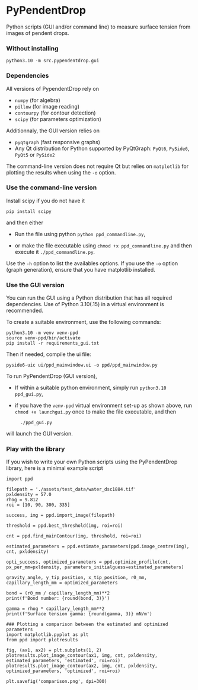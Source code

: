 # PyPendentDrop

Python scripts (GUI and/or command line) to measure surface tension from images of pendent drops.

### Without installing

    python3.10 -m src.pypendentdrop.gui
    


### Dependencies

All versions of PypendentDrop rely on

* `numpy` (for algebra)
* `pillow` (for image reading)
* `contourpy` (for contour detection)
* `scipy` (for parameters optimization)

Additionnaly, the GUI version relies on

* `pyqtgraph` (fast responsive graphs)
* Any Qt distribution for Python supported by PyQtGraph: `PyQt6`, `PySide6`, `PyQt5` or `PySide2`

The command-line version does not require Qt but relies on `matplotlib` for plotting the results when using the `-o` option.

### Use the command-line version
Install scipy if you do not have it 

    pip install scipy

and then either 

* Run the file using python `python ppd_commandline.py`,

* or make the file executable using `chmod +x ppd_commandline.py` and then execute it `./ppd_commandline.py`.

Use the `-h` option to list the availables options. If you use the `-o` option (graph generation), ensure that you have matplotlib installed.

### Use the GUI version
You can run the GUI using a Python distribution that has all required dependencies. Use of Python 3.10(.15) in a virtual environment is recommended.

To create a suitable environment, use the following commands:

    python3.10 -m venv venv-ppd
    source venv-ppd/bin/activate
    pip install -r requirements_gui.txt


Then if needed, compile the ui file:

    pyside6-uic ui/ppd_mainwindow.ui -o ppd/ppd_mainwindow.py

To run PyPendentDrop (GUI version), 

* If within a suitable python environment, simply run `python3.10 ppd_gui.py`,

* if you have the `venv-ppd` virtual environment set-up as shown above, run `chmod +x launchgui.py` once to make the file executable, and then

        ./ppd_gui.py

will launch the GUI version.

### Play with the library
If you wish to write your own Python scripts using the PyPendentDrop library, here is a minimal example script

	import ppd
	
	filepath = './assets/test_data/water_dsc1884.tif'
	pxldensity = 57.0
	rhog = 9.812
	roi = [10, 90, 300, 335]
	
	success, img = ppd.import_image(filepath)
	
	threshold = ppd.best_threshold(img, roi=roi)
	
	cnt = ppd.find_mainContour(img, threshold, roi=roi)
	
	estimated_parameters = ppd.estimate_parameters(ppd.image_centre(img), cnt, pxldensity)
	
	opti_success, optimized_parameters = ppd.optimize_profile(cnt, px_per_mm=pxldensity, parameters_initialguess=estimated_parameters)
	
	gravity_angle, y_tip_position, x_tip_position, r0_mm, capillary_length_mm = optimized_parameters
	
	bond = (r0_mm / capillary_length_mm)**2
	print(f'Bond number: {round(bond, 3)}')
	
	gamma = rhog * capillary_length_mm**2
	print(f'Surface tension gamma: {round(gamma, 3)} mN/m')
	
	### Plotting a comparison between the estimated and optimized parameters
	import matplotlib.pyplot as plt
	from ppd import plotresults
	
	fig, (ax1, ax2) = plt.subplots(1, 2)
	plotresults.plot_image_contour(ax1, img, cnt, pxldensity, estimated_parameters, 'estimated', roi=roi)
	plotresults.plot_image_contour(ax2, img, cnt, pxldensity, optimized_parameters, 'optimized', roi=roi)
	
	plt.savefig('comparison.png', dpi=300)